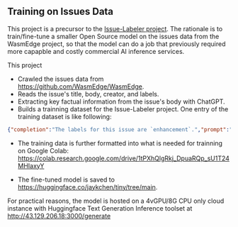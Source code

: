 ## Training on Issues Data

This project is a precursor to the [Issue-Labeler project](https://github.com/jaykchen/issue-labeler). The rationale is to train/fine-tune a smaller Open Source model on the issues data from the WasmEdge project, so that the model can do a job that previously required more capapble and costly commercial AI inference services.

This project
- Crawled the issues data from https://github.com/WasmEdge/WasmEdge. 
- Reads the issue's title, body, creator, and labels.
- Extracting key factual information from the issue's body with ChatGPT.
- Builds a trainning dataset for the Issue-Labeler project. One entry of the training dataset is like following:
  
```json
{"completion":"The labels for this issue are `enhancement`.","prompt":"Can you assign labels to the GitHub issue titled `feat: Enabling LLM fine tuning in the WASI-NN ggml plugin` created by `hydai`, stating `WasmEdge aims to enable LLM application portability across CPUs and GPUs through the use of the WASI-NN API. The project seeks to extend the WASI-NN spec to support fine-tuning features and implement them in the WasmEdge GGML plugin by calling functions in llama.cpp. Key outcomes include using llama2-7b as the base LLM, extending the WASI-NN spec if necessary, and implementing the fine-tuning functions. Documentation, examples, tutorials, and demonstrations are also required. Key skills needed include C++, WebAssembly, and LLM fine-tuning. Notably, a GPU device is not necessary for this task.`?"}
```

- The training data is further formatted into what is needed for trainning on Google Colab: https://colab.research.google.com/drive/1tPXhQlgRkj_DpuaRQp_sU1T24MHIaxyY


- The fine-tuned model is saved to https://huggingface.co/jaykchen/tiny/tree/main.


For practical reasons, the model is hosted on a 4vGPU/8G CPU only cloud instance with Huggingface Text Generation Inference toolset at http://43.129.206.18:3000/generate

